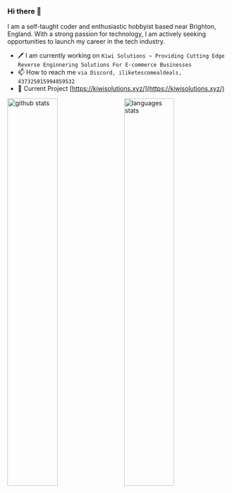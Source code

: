### Hi there 👋

I am a self-taught coder and enthusiastic hobbyist based near Brighton, England. With a strong passion for technology, I am actively seeking opportunities to launch my career in the tech industry.

- 🖊️ I am currently working on `Kiwi Solutions ~ Providing Cutting Edge Reverse Enginnering Solutions For E-commerce Businesses`
- 📫 How to reach me `via Discord, iliketescomealdeals, 437325015994859532`
- 🥝 Current Project [https://kiwisolutions.xyz/](https://kiwisolutions.xyz/)

<img src="https://github-readme-stats.vercel.app/api?username=elliswilcox&show_icons=true&theme=gotham" alt="github stats" width="47.5%" align="left"/>
<img src="https://github-readme-stats.vercel.app/api/top-langs/?username=elliswilcox&layout=compact&theme=gotham" alt="languages stats" width="47.5%" align="right"/>

<!--**elliswilcox/elliswilcox** is a ✨ _special_ ✨ repository because its `README.md` (this file) appears on your GitHub profile. -->

